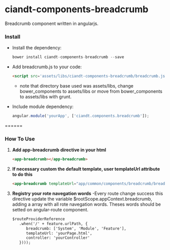 # ciandt-components-breadcrumb
Breadcrumb component written in angularjs.

### Install

* Install the dependency:

   ```javascript
   bower install ciandt-components-breadcrumb --save
   ```
* Add breadcrumb.js to your code:

   ```html
   <script src='assets/libs/ciandt-components-breadcrumb/breadcrumb.js'></script>
   ```
   - note that directory base used was assets/libs, change bower_components to assets/libs or move from bower_components to assets/libs with grunt.
* Include module dependency:

   ```javascript
   angular.module('yourApp', ['ciandt.components.breadcrumb']);
   ```
======

### How To Use

1. **Add app-breadcrumb directive in your html**

   ```html
   <app-breadcrumb></app-breadcrumb>
   ```
2. **If necessary custom the default template, user templateUrl attribute to do this**

   ```html
   <app-breadcrumb templateUrl="app/common/components/breadcrumb/breadcrumb.html"></app-breadcrumb>
   ```

3. **Registry your rote navegation words**
   -Every route change success this directive update the variable $rootScope.appContext.breadcrumb, adding a array with all rote navegation words. Theses words should be setted on angular-route component.

   ```html
   $routeProviderReference
      .when('/' + feature.urlPath, {
         breadcrumb: ['System', 'Module', 'Feature'],
         templateUrl: 'yourPage.html',
         controller: 'yourController'
      })));
   ```